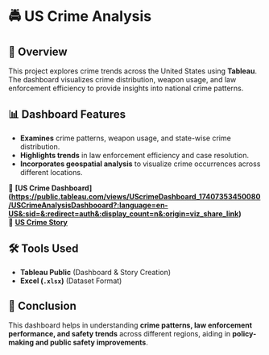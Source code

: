 # 🚔 US Crime Analysis  

## 📌 Overview  
This project explores crime trends across the United States using **Tableau**. The dashboard visualizes crime distribution, weapon usage, and law enforcement efficiency to provide insights into national crime patterns.  

## 📊 Dashboard Features  
- **Examines** crime patterns, weapon usage, and state-wise crime distribution.  
- **Highlights trends** in law enforcement efficiency and case resolution.  
- **Incorporates geospatial analysis** to visualize crime occurrences across different locations.  

🔗 **[US Crime Dashboard] (https://public.tableau.com/views/UScrimeDashboard_17407353450080/USCrimeAnalysisDashbooard?:language=en-US&:sid=&:redirect=auth&:display_count=n&:origin=viz_share_link)**  
🔗 **[US Crime Story](https://public.tableau.com/views/UScrime_17404982503050/USCrimeAnalysisStory?:language=en-US&publish=yes&:sid=&:redirect=auth&:display_count=n&:origin=viz_share_link)**  

## 🛠 Tools Used  
- **Tableau Public** (Dashboard & Story Creation)  
- **Excel (`.xlsx`)** (Dataset Format)  

## 📜 Conclusion  
This dashboard helps in understanding **crime patterns, law enforcement performance, and safety trends** 
across different regions, aiding in **policy-making and public safety improvements**.  
